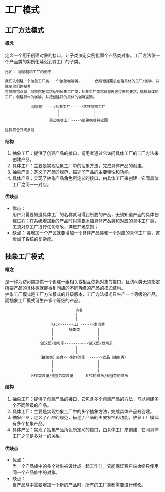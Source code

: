 # 工厂模式 


## 工厂方法模式

#### 概念
定义一个用于创建对象的接口，让子类决定实例化哪个产品类对象。工厂方法使一个产品类的实例化延迟到其工厂的子类。  
```
比如： 咖啡馆和工厂的例子：  
      
我们先创建一个抽象工厂类，一个抽象咖啡类。      然后根据需求创建具体的工厂/咖啡，并继承他们的基类
在咖啡馆点餐，咖啡馆把需求给到抽象工厂类，抽象工厂类再根据传递过来的要求，选择具体的工厂，创建具体的咖啡，并把创建好的具体的咖啡返回。  
  
            咖啡馆----->抽象工厂----->拿铁咖啡工厂    
                        |               |  
                        |               |  
                    美式咖啡工厂---->创建咖啡并返回  

这样符合开闭原则
```
#### 结构
1. 抽象工厂：提供了创建产品的接口，调用者通过它访问具体工厂的工厂方法来创建产品。  
2. 具体工厂：主要是实现抽象工厂中的抽象方法，完成具体产品的创建。  
3. 抽象产品：定义了产品的规范，描述了产品的主要特性和功能。  
4. 具体产品：实现了抽象产品角色所定义的接口，由具体工厂来创建，它同具体工厂之间一一对应。  

#### 优缺点
+ 优点：  
用户只需要知道具体工厂的名称就可得到所要的产品，无须知道产品的具体创建过程；在系统增加新的产品时只需要添加具体产品类和对应的具体工厂类，无须对原工厂进行任何修改，满足开闭原则；  
+ 缺点： 
每增加一个产品就要增加一个具体产品类和一个对应的具体工厂类，这增加了系统的复杂度。  



## 抽象工厂模式

#### 概念
是一种为访问类提供一个创建一组相关或相互依赖对象的接口，且访问类无须指定所要产品的具体类就能得到同族的不同等级的产品的模式结构。  
抽象工厂模式是工厂方法模式的升级版本，工厂方法模式只生产一个等级的产品，而抽象工厂模式可生产多个等级的产品。  
```
                                点餐   
                                |  
                                |  
                     KFC<------工厂----->麦当劳    
                     |       抽象类        |    
                     |                    |    
                     |                    |    
                做汉堡/做可乐-----------做汉堡/做可乐     
                                |   
                                |  
               （抽象类）主食<--制作流程  ----->饮品（抽象类）    
                     |                    |    
                     |                    |    
                     |                    |    
            KFC类汉堡/麦当劳类汉堡      KFC的可乐/麦当劳的可乐    

```
#### 结构
1. 抽象工厂：提供了创建产品的接口，它包含多个创建产品的方法，可以创建多个不同等级的产品。
2. 具体工厂：主要是实现抽象工厂中的多个抽象方法，完成具体产品的创建。
3. 抽象产品：定义了产品的规范，描述了产品的主要特性和功能，抽象工厂模式有多个抽象产品。
4. 具体产品：实现了抽象产品角色所定义的接口，由具体工厂来创建，它同具体工厂之间是多对一的关系。

#### 优缺点
+ 优点：  
当一个产品族中的多个对象被设计成一起工作时，它能保证客户端始终只使用同一个产品族中的对象。
+ 缺点：  
当产品族中需要增加一个新的产品时，所有的工厂类都需要进行修改。
